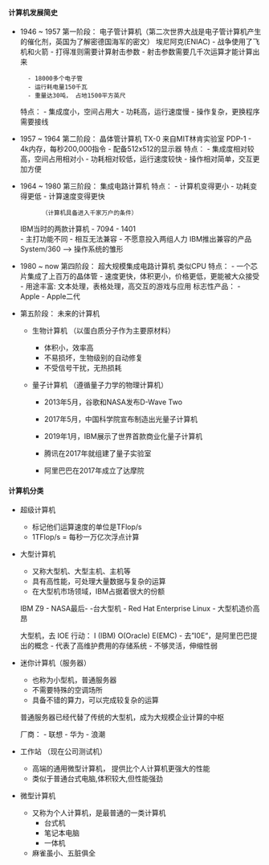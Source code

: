 #### 计算机发展简史
- 1946 ~ 1957 第一阶段： 电子管计算机（第二次世界大战是电子管计算机产生的催化剂，英国为了解密德国海军的密文）
    埃尼阿克(ENIAC)
        - 战争使用了飞机和火箭
        - 打得准则需要计算射击参数
        - 射击参数需要几千次运算才能计算出来
        
        - 18000多个电子管
        - 运行耗电量150千瓦
        - 重量达30吨， 占地1500平方英尺

    特点：
        - 集成度小，空间占用大
        - 功耗高，运行速度慢
        - 操作复杂，更换程序需要接线

- 1957 ~ 1964 第二阶段： 晶体管计算机
    TX-0
        来自MIT林肯实验室
    PDP-1
        - 4k内存，每秒200,000指令
        - 配备512x512的显示器
    特点：
        - 集成度相对较高，空间占用相对小
        - 功耗相对较低，运行速度较快
        - 操作相对简单，交互更加方便
        
- 1964 ~ 1980 第三阶段： 集成电路计算机
    特点：
        - 计算机变得更小
        - 功耗变得更低
        - 计算速度变得更快
            
            （计算机具备进入千家万户的条件）
    IBM当时的两款计算机
        - 7094 
        - 1401         
            - 主打功能不同
            - 相互无法兼容
            - 不愿意投入两组人力
        IBM推出兼容的产品System/360 --> 操作系统的雏形

- 1980 ~ now  第四阶段： 超大规模集成电路计算机
    类似CPU
    特点：
        - 一个芯片集成了上百万的晶体管
        - 速度更快，体积更小，价格更低，更能被大众接受
        - 用途丰富: 文本处理，表格处理，高交互的游戏与应用
    标志性产品：
        - Apple
        - Apple二代
    
- 第五阶段： 未来的计算机
    - 生物计算机 （以蛋白质分子作为主要原材料）
        - 体积小，效率高
        - 不易损坏，生物级别的自动修复
        - 不受信号干扰，无热损耗

    - 量子计算机 （遵循量子力学的物理计算机）
        - 2013年5月，谷歌和NASA发布D-Wave Two
        - 2017年5月，中国科学院宣布制造出光量子计算机
        - 2019年1月，IBM展示了世界首款商业化量子计算机

        - 腾讯在2017年就组建了量子实验室
        - 阿里巴巴在2017年成立了达摩院

#### 计算机分类
- 超级计算机
    - 标记他们运算速度的单位是TFlop/s
    - 1TFlop/s = 每秒一万亿次浮点计算

- 大型计算机
    - 又称大型机、大型主机、主机等
    - 具有高性能，可处理大量数据与复杂的运算
    - 在大型机市场领域，IBM占据着很大的份额
    
    IBM Z9
        - NASA最后- -台大型机
        - Red Hat Enterprise Linux
        - 大型机造价高昂
    
    大型机，去 IOE 行动： I (IBM)  O(Oracle)  E(EMC)
        - 去”I0E“，是阿里巴巴提出的概念
        - 代表了高维护费用的存储系统
        - 不够灵活，伸缩性弱
        
- 迷你计算机（服务器）
    - 也称为小型机，普通服务器
    - 不需要特殊的空调场所
    - 具备不错的算力，可以完成较复杂的运算
    
    普通服务器已经代替了传统的大型机，成为大规模企业计算的中枢
    
    厂商：
        - 联想
        - 华为
        - 浪潮
        
- 工作站 （现在公司测试机）
    - 高端的通用微型计算机， 提供比个人计算机更强大的性能
    - 类似于普通台式电脑,体积较大,但性能强劲

- 微型计算机
    - 又称为个人计算机，是最普通的一类计算机
        - 台式机
        - 笔记本电脑
        - 一体机
    - 麻雀虽小、五脏俱全

  









